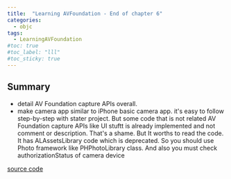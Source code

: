 ```yaml
---
title:  "Learning AVFoundation - End of chapter 6"
categories: 
  - objc
tags:
  - LearningAVFoundation
#toc: true
#toc_label: "lll"
#toc_sticky: true
---
```

## Summary
- detail AV Foundation capture APIs overall.
- make camera app similar to iPhone basic camera app. it's easy to follow step-by-step with stater project. But some code that is not related AV Foundation capture APIs like UI stuftt is already implemented and not comment or description. That's a shame. But It worths to read the code. It has ALAssetsLibrary code which is deprecated. So you should use Photo framework like PHPhotoLibrary class. And also you must check authorizationStatus of camera device


[source code](https://github.com/HaeSeongPark/LearningAVFoundation/tree/master/Chapter6/Kamera_Starter)
